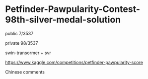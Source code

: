 # Petfinder-Pawpularity-Contest-98th-silver-medal-solution
public 7/3537

private 98/3537

swin-transormer + svr

https://www.kaggle.com/competitions/petfinder-pawpularity-score

Chinese comments
